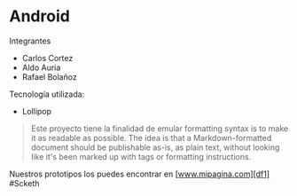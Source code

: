 # Android

Integrantes
  * Carlos Cortez
  * Aldo Auria
  * Rafael Bolañoz

Tecnología utilizada:
  - Lollipop

> Este proyecto tiene la finalidad de emular 
> formatting syntax is to make it as readable
> as possible. The idea is that a
> Markdown-formatted document should be
> publishable as-is, as plain text, without
> looking like it's been marked up with tags
> or formatting instructions.

Nuestros prototipos los puedes encontrar en [www.mipagina.com][df1] #Scketh
